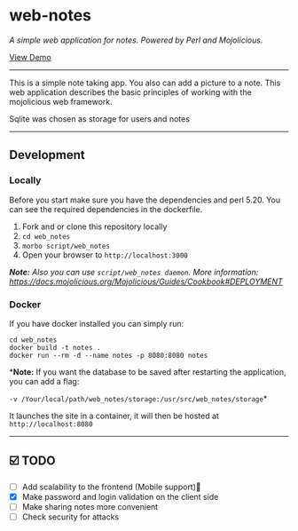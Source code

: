 # web-notes 

*A simple web application for notes. Powered by Perl and Mojolicious.*  

[View Demo](https://web-notes.site)

----
This is a simple note taking app. You also can add a picture to a note. This web application describes the basic principles of working with the mojolicious web framework.

Sqlite was chosen as storage for users and notes

----

## Development

### Locally

Before you start make sure you have the dependencies and perl 5.20. You can see the required dependencies in the dockerfile.

1. Fork and or clone this repository locally
2. `cd web_notes`
3. `morbo script/web_notes`
4. Open your browser to `http://localhost:3000`

***Note:** Also you can use `script/web_notes daemon`. More information: https://docs.mojolicious.org/Mojolicious/Guides/Cookbook#DEPLOYMENT*

### Docker

If you have docker installed you can simply run:

```
cd web_notes
docker build -t notes .
docker run --rm -d --name notes -p 8080:8080 notes
```
***Note:** If you want the database to be saved after restarting the application, you can add a flag: 

`-v /Your/local/path/web_notes/storage:/usr/src/web_notes/storage`*

It launches the site in a container, it will then be hosted at `http://localhost:8080`

----
## ☑️ TODO
- [ ] Add scalability to the frontend (Mobile support)🤦
- [x] Make password and login validation on the client side
- [ ] Make sharing notes more convenient
- [ ] Check security for attacks
